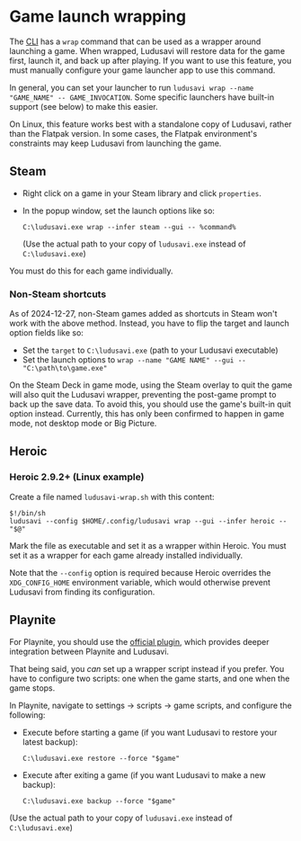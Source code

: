 # Game launch wrapping
The [CLI](/docs/help/command-line.md) has a `wrap` command that can be used as a wrapper around launching a game.
When wrapped, Ludusavi will restore data for the game first, launch it, and back up after playing.
If you want to use this feature, you must manually configure your game launcher app to use this command.

In general, you can set your launcher to run `ludusavi wrap --name "GAME_NAME" -- GAME_INVOCATION`.
Some specific launchers have built-in support (see below) to make this easier.

On Linux, this feature works best with a standalone copy of Ludusavi,
rather than the Flatpak version.
In some cases, the Flatpak environment's constraints may keep Ludusavi from launching the game.

## Steam
* Right click on a game in your Steam library and click `properties`.
* In the popup window, set the launch options like so:

  `C:\ludusavi.exe wrap --infer steam --gui -- %command%`

  (Use the actual path to your copy of `ludusavi.exe` instead of `C:\ludusavi.exe`)

You must do this for each game individually.

### Non-Steam shortcuts
As of 2024-12-27,
non-Steam games added as shortcuts in Steam won't work with the above method.
Instead, you have to flip the target and launch option fields like so:

* Set the `target` to `C:\ludusavi.exe` (path to your Ludusavi executable)
* Set the launch options to `wrap --name "GAME NAME" --gui -- "C:\path\to\game.exe"`

On the Steam Deck in game mode,
using the Steam overlay to quit the game will also quit the Ludusavi wrapper,
preventing the post-game prompt to back up the save data.
To avoid this, you should use the game's built-in quit option instead.
Currently, this has only been confirmed to happen in game mode, not desktop mode or Big Picture.

## Heroic
### Heroic 2.9.2+ (Linux example)
Create a file named `ludusavi-wrap.sh` with this content:

```
$!/bin/sh
ludusavi --config $HOME/.config/ludusavi wrap --gui --infer heroic -- "$@"
```

Mark the file as executable and set it as a wrapper within Heroic.
You must set it as a wrapper for each game already installed individually.

Note that the `--config` option is required because Heroic overrides the `XDG_CONFIG_HOME` environment variable,
which would otherwise prevent Ludusavi from finding its configuration.

## Playnite
For Playnite, you should use the [official plugin](https://github.com/mtkennerly/ludusavi-playnite),
which provides deeper integration between Playnite and Ludusavi.

That being said, you *can* set up a wrapper script instead if you prefer.
You have to configure two scripts:
one when the game starts, and one when the game stops.

In Playnite, navigate to settings -> scripts -> game scripts,
and configure the following:

<!-- `--gui` -->
* Execute before starting a game
  (if you want Ludusavi to restore your latest backup):
  ```
  C:\ludusavi.exe restore --force "$game"
  ```
* Execute after exiting a game
  (if you want Ludusavi to make a new backup):
  ```
  C:\ludusavi.exe backup --force "$game"
  ```

(Use the actual path to your copy of `ludusavi.exe` instead of `C:\ludusavi.exe`)
